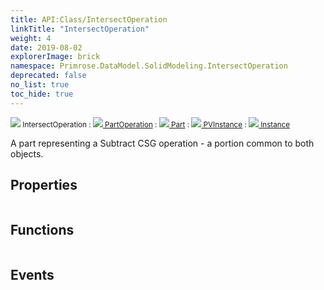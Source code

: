 ```yaml
---
title: API:Class/IntersectOperation
linkTitle: "IntersectOperation"
weight: 4
date: 2019-08-02
explorerImage: brick
namespace: Primrose.DataModel.SolidModeling.IntersectOperation
deprecated: false
no_list: true
toc_hide: true
---
```

<small class="inheritance">
<span class="" href="/docs/api-reference/Class/IntersectOperation"><img src="/icons/silk/brick.png"/>&nbsp;IntersectOperation</span>&nbsp;:&nbsp;<a class="" href="/docs/api-reference/Class/PartOperation"><img src="/icons/silk/brick.png"/>&nbsp;PartOperation</a>&nbsp;:&nbsp;<a class="" href="/docs/api-reference/Class/Part"><img src="/icons/silk/brick.png"/>&nbsp;Part</a>&nbsp;:&nbsp;<a class="" href="/docs/api-reference/Class/PVInstance"><img src="/icons/silk/default.png"/>&nbsp;PVInstance</a>&nbsp;:&nbsp;<a class="" href="/docs/api-reference/Class/Instance"><img src="/icons/silk/default.png"/>&nbsp;Instance</a></small>
<p class="summary">

A part representing a Subtract CSG operation - a portion common to both objects.

</p>
 
## Properties
 
<table class="studiohide">
<tbody>
</tbody>
</table>
 
## Functions
 
<table class="studiohide">
<tbody>
</tbody>
</table>
 
## Events
 
<table class="studiohide">
<tbody>
</tbody>
</table>
<b>
</b>
<div class="inheritors">
<ul class="root">
</ul>
</div>
